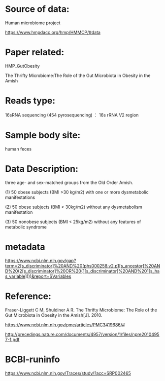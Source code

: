 
# Source of data: 
Human microbiome project 

https://www.hmpdacc.org/hmp/HMMCP/#data

# Paper related: 
HMP_GutObesity

The Thrifty Microbiome:The Role of the Gut Microbiota in Obesity in the Amish

# Reads type: 
16sRNA sequencing (454 pyrosequencing) ： 16s rRNA V2 region

# Sample body site:
human feces

# Data Description:
three age- and sex-matched groups from the Old Order Amish.

(1)	50 obese subjects (BMI >30 kg/m2) with one or more dysmetabolic manifestations

(2)	50 obese subjects (BMI > 30kg/m2) without any dysmetabolism manifestation

(3)	50 nonobese subjects (BMI < 25kg/m2) without any features of metabolic syndrome 

# metadata
https://www.ncbi.nlm.nih.gov/gap?term=2[s_discriminator]%20AND%20(phs000258.v2.p1[s_ancestor]%20AND%20(2[s_discriminator]%20OR%20(1[s_discriminator]%20AND%201[s_has_variable])))&report=SVariables

# Reference:
Fraser-Liggett C M, Shuldiner A R. The Thrifty Microbiome: The Role of the Gut Microbiota in Obesity in the Amish[J]. 2010.

https://www.ncbi.nlm.nih.gov/pmc/articles/PMC3419686/#

http://precedings.nature.com/documents/4957/version/1/files/npre20104957-1.pdf

# BCBI-runinfo
https://www.ncbi.nlm.nih.gov/Traces/study/?acc=SRP002465


